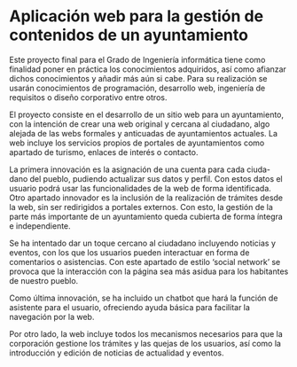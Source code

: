 # Aplicación web para la gestión de contenidos de un ayuntamiento

  Este proyecto final para el Grado de Ingenierı́a informática tiene como finalidad poner en práctica los conocimientos adquiridos, ası́ como afianzar dichos conocimientos y añadir más aún si cabe. Para su realización se usarán conocimientos de programación, desarrollo web, ingenierı́a de requisitos o diseño corporativo entre otros.

  El proyecto consiste en el desarrollo de un sitio web para un ayuntamiento, con la intención de crear una web original y cercana al ciudadano, algo
alejada de las webs formales y anticuadas de ayuntamientos actuales. La web
incluye los servicios propios de portales de ayuntamientos como apartado de
turismo, enlaces de interés o contacto.

  La primera innovación es la asignación de una cuenta para cada ciuda- dano del pueblo, pudiendo actualizar sus datos y perfil. Con estos datos el usuario podrá usar las funcionalidades de la web de forma identificada. Otro apartado innovador es la inclusión de la realización de trámites desde la web, sin ser redirigidos a portales externos. Con esto, la gestión de la parte más importante de un ayuntamiento queda cubierta de forma ı́ntegra e independiente.

  Se ha intentado dar un toque cercano al ciudadano incluyendo noticias y eventos, con los que los usuarios pueden interactuar en forma de comentarios o asistencias. Con este apartado de estilo ‘social network’ se provoca que la interacción con la página sea más asidua para los habitantes de nuestro pueblo.

  Como última innovación, se ha incluido un chatbot que hará la función de asistente para el usuario, ofreciendo ayuda básica para facilitar la navegación
por la web. 

  Por otro lado, la web incluye todos los mecanismos necesarios para que la corporación gestione los trámites y las quejas de los usuarios, ası́ como la introducción y edición de noticias de actualidad y eventos.
